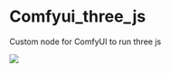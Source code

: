 # Comfyui_three_js
Custom node for ComfyUI to run three js

<img src="https://github.com/lo-th/Comfyui_three_js/js/assets/preview.png"/>